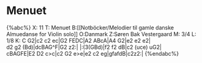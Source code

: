# Menuet

{%abc%}
X: 11
T: Menuet
B:[[Notböcker/Melodier til gamle danske Almuedanse for Violin solo]]
O:Danmark
Z:Søren Bak Vestergaard
M: 3/4
L: 1/8
K: C
G2|c2 c2 ec|G2 FEDC|A2 ABcA|A4 G2|e2 e2 e2|\
d2 g2 (Bd)|dcBAG^F|G2 z2:| |:(3(GBd)|f2 f2 dB|c2 (uce) uG2|\
cBAGFE|E2 D2 c>c|c2 G2 e>e|e2 c2 eg|gfafdB|c2z2:|
{%endabc%}
